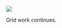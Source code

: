 ![](https://db-feed.s3.amazonaws.com/legacy/ezgif.com-gif-maker-(2)-1646700410.gif)

Grid work continues. 

